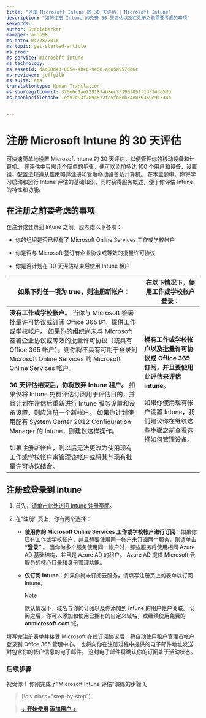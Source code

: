 ```yaml
---
title: "注册 Microsoft Intune 的 30 天评估 | Microsoft Intune"
description: "如何注册 Intune 的免费 30 天评估以及在注册之前需要考虑的事项"
keywords: 
author: Staciebarker
manager: arob98
ms.date: 04/28/2016
ms.topic: get-started-article
ms.prod: 
ms.service: microsoft-intune
ms.technology: 
ms.assetid: dad88d43-0054-4be6-9e5d-ada5a957dd6c
ms.reviewer: jeffgilb
ms.suite: ems
translationtype: Human Translation
ms.sourcegitcommit: 376e6c1ae229187ab8ec73390f091f1d534365dd
ms.openlocfilehash: 1ea97c93f7094572fa5fb6eb34e039369e91334b


---
```


# 注册 Microsoft Intune 的 30 天评估

可快速简单地设置 Microsoft Intune 的 30 天评估，以便管理你的移动设备和计算机。 在评估中只需几个简单的步骤，便可以添加多达 100 个用户和设备、设置组、配置法规遵从性策略并注册和管理移动设备及计算机。 在本主题中，你将学习启动和运行 Intune 评估的基础知识，同时获得服务概述，便于你评估 Intune 的特性和功能。

## 在注册之前要考虑的事项

在注册或登录到 Intune 之前，应考虑以下各项：

-   你的组织是否已经有了 Microsoft Online Services 工作或学校帐户

-   你是否与 Microsoft 签订有企业协议或等效的批量许可协议

-   你是否计划在 30 天评估结束后使用 Intune 租户

|如果下列任一项为 true，则注册新帐户：|在以下情况下，使用工作或学校帐户登录：|
|-----------------------------------------------------------------|------------------------------------------------|
|**没有工作或学校帐户。** 当你与 Microsoft 签署批量许可协议或订阅 Office 365 时，提供工作或学校帐户。 如果你的组织尚未与 Microsoft 签署企业协议或等效的批量许可协议（或具有 Office 365 帐户），则你将不具有可用于登录到 Microsoft Online Services 的 Microsoft Online Services 帐户。<br /><br />**30 天评估结束后，你将放弃 Intune 租户。** 如果仅将 Intune 免费评估订阅用于评估目的，并且计划在评估后重新进行 Intune 服务设置和设备设置，则应注册一个新帐户。 如果你计划使用配有 System Center 2012 Configuration Manager 的 Intune，则建议这样操作。<br /><br />如果注册新帐户，则以后无法更改为使用现有工作或学校帐户来管理该帐户或将其与现有批量许可协议结合。|**拥有工作或学校帐户以及批量许可协议或 Office 365 订阅，并且要使用此评估来评估 Intune。**<br /><br />如果你使用现有帐户设置 Intune，我们建议你在继续这些步骤之前查看[选择如何管理设备](/intune/get-started/choose-how-to-manage-devices)。|

## 注册或登录到 Intune

1.  首先，[请单击此处访问 Intune 注册页面](https://portal.office.com/Signup/Signup.aspx?OfferId=40BE278A-DFD1-470a-9EF7-9F2596EA7FF9&dl=INTUNE_A&ali=1#0%20)。

2.  在“注册”  页上，你有两个选择：

    -   **使用你的 Microsoft Online Services 工作或学校帐户进行订阅**：如果你已有工作或学校帐户，并且想要使用同一帐户来订阅两个服务，则请单击 **“登录”** 。 当你为多个服务使用同一帐户时，那些服务将使用相同 Azure AD 基础结构，并且是 Azure AD 的租户。 Azure AD 提供 Microsoft 云服务的核心目录和身份管理功能。

    -   **仅订阅 Intune**：如果你尚未订阅云服务，请填写注册页上的表单以订阅 Intune。

        > [!NOTE]
        > 默认情况下，域名与你的订阅以及你添加到 Intune 的用户帐户关联。 订阅之后，你可以添加和使用已拥有的自定义域名，或继续使用免费的 **onmicrosoft.com** 域。

填写完注册表单并接受 Microsoft 在线订阅协议后，将自动使用租户管理员帐户登录到 Office 365 管理中心。 也将向你在注册过程中提供的电子邮件地址发送一封包含你的帐户信息的电子邮件。 这封电子邮件将确认你的订阅处于活动状态。

### 后续步骤
祝贺你！ 你刚完成了“Microsoft Intune 评估”演练的步骤 1。

>[!div class="step-by-step"]

>[&larr;**开始使用**](get-started-with-a-30-day-trial-of-microsoft-intune.md)     [**添加用户**&rarr;](get-started-with-a-30-day-trial-of-microsoft-intune-step-2.md)  



<!--HONumber=Jul16_HO3-->


